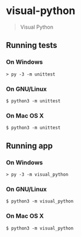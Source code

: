 # visual-python

> Visual Python

## Running tests

### On Windows

```shell
> py -3 -m unittest
```

### On GNU/Linux

```shell
$ python3 -m unittest
```

### On Mac OS X

```shell
$ python3 -m unittest
```

## Running app

### On Windows

```shell
> py -3 -m visual_python
```

### On GNU/Linux

```shell
$ python3 -m visual_python
```

### On Mac OS X

```shell
$ python3 -m visual_python
```

